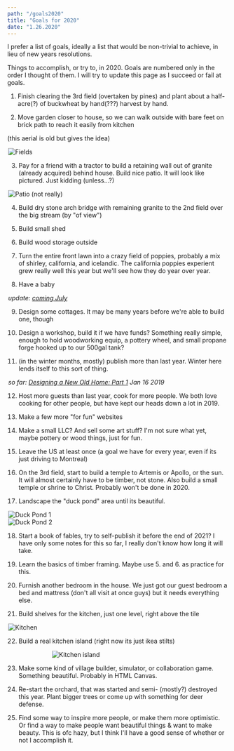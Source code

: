 ```yaml
---
path: "/goals2020"
title: "Goals for 2020"
date: "1.26.2020"
---
```


I prefer a list of goals, ideally a list that would be non-trivial to achieve, in lieu of new years resolutions.

Things to accomplish, or try to, in 2020. Goals are numbered only in the order I thought of them. I will try to update this page as I succeed or fail at goals.

1. Finish clearing the 3rd field (overtaken by pines) and plant about a half-acre(?) of buckwheat by hand(???) harvest by hand.

2. Move garden closer to house, so we can walk outside with bare feet on brick path to reach it easily from kitchen

(this aerial is old but gives the idea)

<div style="max-width: 500px; margin: auto;">
<img src="../images/posts/goals2020/fields.jpg" alt="Fields" title="Fields" />
<div>

3. Pay for a friend with a tractor to build a retaining wall out of granite (already acquired) behind house. Build nice patio. It will look like pictured. Just kidding (unless...?)

<div style="max-width: 500px; margin: auto;">
<img src="../images/posts/goals2020/patio.jpg" alt="Patio (not really)" title="Patio (not really)" />
<div>

4. Build dry stone arch bridge with remaining granite to the 2nd field over the big stream (by "of view")

5. Build small shed

6. Build wood storage outside

7. Turn the entire front lawn into a crazy field of poppies, probably a mix of shirley, california, and icelandic. The california poppies experient grew really well this year but we'll see how they do year over year.

8. Have a baby

*update: [coming July](https://twitter.com/simonsarris/status/1215265380677058563)*

9. Design some cottages. It may be many years before we're able to build one, though

10. Design a workshop, build it if we have funds? Something really simple, enough to hold woodworking equip, a pottery wheel, and small propane forge hooked up to our 500gal tank?

11. (in the winter months, mostly) publish more than last year. Winter here lends itself to this sort of thing.

*so far: [Designing a New Old Home: Part 1](https://medium.com/@simon.sarris/designing-a-new-old-home-part-1-cf298b58ed41) Jan 16 2019*

12. Host more guests than last year, cook for more people. We both love cooking for other people, but have kept our heads down a lot in 2019.

13. Make a few more "for fun" websites

14. Make a small LLC? And sell some art stuff? I'm not sure what yet, maybe pottery or wood things, just for fun.

15. Leave the US at least once (a goal we have for every year, even if its just driving to Montreal)

16. On the 3rd field, start to build a temple to Artemis or Apollo, or the sun. It will almost certainly have to be timber, not stone. Also build a small temple or shrine to Christ. Probably won't be done in 2020.

17. Landscape the "duck pond" area until its beautiful.

<div class="row">
  <div class="column">
    <div>
      <img src="../images/posts/goals2020/duckpond1.jpg" alt="Duck Pond 1" title="Duck Pond 1" />
    </div>
  </div>
  <div class="column">
    <div>
      <img src="../images/posts/goals2020/duckpond2.jpg" alt="Duck Pond 2" title="Duck Pond 2" />
    </div>
  </div>
</div>

18. Start a book of fables, try to self-publish it before the end of 2021? I have only some notes for this so far, I really don't know how long it will take.

19. Learn the basics of timber framing. Maybe use 5. and 6. as practice for this.

20. Furnish another bedroom in the house. We just got our guest bedroom a bed and mattress (don't all visit at once guys) but it needs everything else.

21. Build shelves for the kitchen, just one level, right above the tile

<div style="max-width: 500px; margin: auto;">
  <img src="../images/posts/goals2020/kitchen.jpg" alt="Kitchen" />
</div>


22. Build a real kitchen island (right now its just ikea stilts)

<div style="max-width: 300px; margin: auto;">
  <img src="../images/posts/goals2020/island.jpg" alt="Kitchen island" style="max-height: 400px;" />
</div>

23. Make some kind of village builder, simulator, or collaboration game. Something beautiful. Probably in HTML Canvas.

24. Re-start the orchard, that was started and semi- (mostly?) destroyed this year. Plant bigger trees or come up with something for deer defense.

25. Find some way to inspire more people, or make them more optimistic. Or find a way to make people want beautiful things & want to make beauty. This is ofc hazy, but I think I'll have a good sense of whether or not I accomplish it.
